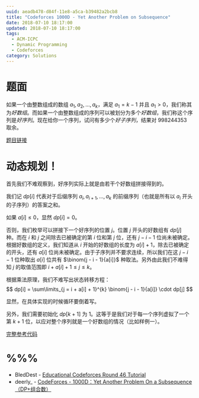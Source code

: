 ```yaml
---
uuid: aeadb478-d84f-11e8-a5ca-b39482a2bcb8
title: "Codeforces 1000D - Yet Another Problem on Subsequence"
date: 2018-07-10 18:17:00
updated: 2018-07-10 18:17:00
tags: 
  - ACM-ICPC
  - Dynamic Programming
  - Codeforces
category: Solutions
---
```


# 题面

如果一个由整数组成的数组 $a_1, a_2, \dots, a_k$，满足 $a_1 = k - 1$ 并且 $a_1 > 0$，我们称其为*好数组*。而如果一个由整数组成的序列可以被划分为多个*好数组*，我们称这个序列是*好序列*。现在给你一个序列，试问有多少个*好子序列*，结果对 998244353 取余。

[题目链接](http://codeforces.com/problemset/problem/1000/D)

# 动态规划！

首先我们不难观察到，好序列实际上就是由若干个好数组拼接得到的。

我们记 $dp[i]$ 代表对于后缀序列 $a_i, a_{i + 1}, \dots, a_k$ 的前缀序列（也就是所有以 $a_i$ 开头的子序列）的答案之和。

如果 $a[i] \le 0$，显然 $dp[i] = 0$。

否则，我们枚举可以拼接下一个好序列的位置 $j$。位置 $j$ 开头的好数组有 $dp[j]$ 种。而在 $i$ 和 $j$ 之间除去已被确定的第 $i$ 位和第 $j$ 位，还有 $j - i - 1$ 位尚未被确定。根据好数组的定义，我们知道从 $i$ 开始的好数组的长度为 $a[i] + 1$，除去已被确定的开头，还有 $a[i]$ 位尚未被确定。由于子序列并不要求连续，所以我们在这 $j - i - 1$ 位种取出 $a[i]$ 位共有 $\binom{j - i - 1}{a[i]}$ 种取法。另外由此我们不难得知 $j$ 的取值范围即 $i + a[i] + 1\le j \le k$。

根据乘法原理，我们不难写出状态转移方程：
$$
dp[i] = \sum\limits_{j = i + a[i] + 1}^{k} \binom{j - i - 1}{a[i]} \cdot dp[j]
$$

显然，在具体实现的时候循环要倒着写。

另外，我们需要初始化 $dp[k + 1]$ 为 $1$。这等于是我们对于每一个序列虚拟了一个第 $k + 1$ 位，以应对整个序列就是一个好数组的情况（比如样例一）。

[完整参考代码](https://github.com/codgician/ICPC/blob/master/Codeforces/1000D/dp.cpp)

# %%%

- BledDest - [Educational Codeforces Round 46 Tutorial](http://codeforces.com/blog/entry/60288)
- deerly_ - [CodeForces - 1000D：Yet Another Problem On a Subsequence （DP+组合数）](https://blog.csdn.net/deerly_/article/details/80963405)